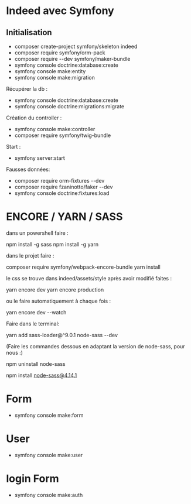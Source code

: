 # Indeed avec Symfony

## Initialisation

- composer create-project symfony/skeleton indeed
- composer require symfony/orm-pack
- composer require --dev symfony/maker-bundle
- symfony console doctrine:database:create
- symfony console make:entity
- symfony console make:migration

Récupérer la db :

- symfony console doctrine:database:create
- symfony console doctrine:migrations:migrate

Création du controller :

- symfony console make:controller
- composer require symfony/twig-bundle

Start :

- symfony server:start

Fausses données:

- composer require orm-fixtures --dev
- composer require fzaninotto/faker --dev
- symfony console doctrine:fixtures:load

# ENCORE / YARN / SASS

dans un powershell faire :

npm install -g sass
npm install -g yarn

dans le projet faire :

composer require symfony/webpack-encore-bundle
yarn install

le css se trouve dans indeed/assets/style
après avoir modifié faites :

yarn encore dev
yarn encore production

ou le faire automatiquement à chaque fois :

yarn encore dev --watch

Faire dans le terminal:

yarn add sass-loader@^9.0.1 node-sass --dev

(Faire les commandes dessous en adaptant la version de node-sass, pour nous :)

npm uninstall node-sass

npm install node-sass@4.14.1

# Form

- symfony console make:form

# User

- symfony console make:user

# login Form

- symfony console make:auth

